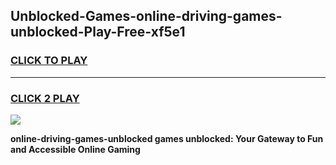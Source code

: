 
## Unblocked-Games-online-driving-games-unblocked-Play-Free-xf5e1
<h3>
<a href="https://premium76.site?title=online-driving-games-unblocked&ref=23A">CLICK TO PLAY</a></h3>
<hr>

<h3>
<a href="https://premium76.site?title=online-driving-games-unblocked&ref=23A">CLICK 2 PLAY</a>
  
</h3>

<a href="https://premium76.site?title=online-driving-games-unblocked&ref=23A"><img src="https://clearcache.store/games.png"></a>


**online-driving-games-unblocked games unblocked: Your Gateway to Fun and Accessible Online Gaming**
